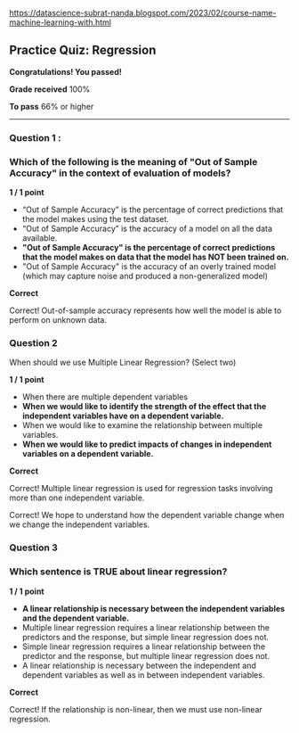 https://datascience-subrat-nanda.blogspot.com/2023/02/course-name-machine-learning-with.html

## **Practice Quiz: Regression**

**Congratulations! You passed!**

**Grade received** 100%

**To pass** 66% or higher

---

### Question 1 : 

### Which of the following is the meaning of "Out of Sample Accuracy" in the context of evaluation of models?

**1 / 1 point**

*   “Out of Sample Accuracy” is the percentage of correct predictions that the model makes using the test dataset.
*   “Out of Sample Accuracy” is the accuracy of a model on all the data available.
*   **"Out of Sample Accuracy" is the percentage of correct predictions that the model makes on data that the model has NOT been trained on.**
*   "Out of Sample Accuracy" is the accuracy of an overly trained model (which may capture noise and produced a non-generalized model)

**Correct**

Correct! Out-of-sample accuracy represents how well the model is able to perform on unknown data.

### Question 2

When should we use Multiple Linear Regression? (Select two)

**1 / 1 point**

*   When there are multiple dependent variables
*   **When we would like to identify the strength of the effect that the independent variables have on a dependent variable.**
*   When we would like to examine the relationship between multiple variables.
*   **When we would like to predict impacts of changes in independent variables on a dependent variable.**

**Correct**

Correct! Multiple linear regression is used for regression tasks involving more than one independent variable.

Correct! We hope to understand how the dependent variable change when we change the independent variables.

### Question 3 

### Which sentence is TRUE about linear regression?

**1 / 1 point**

*   **A linear relationship is necessary between the independent variables and the dependent variable.**
*   Multiple linear regression requires a linear relationship between the predictors and the response, but simple linear regression does not.
*   Simple linear regression requires a linear relationship between the predictor and the response, but multiple linear regression does not.
*   A linear relationship is necessary between the independent and dependent variables as well as in between independent variables.

**Correct**

Correct! If the relationship is non-linear, then we must use non-linear regression.
